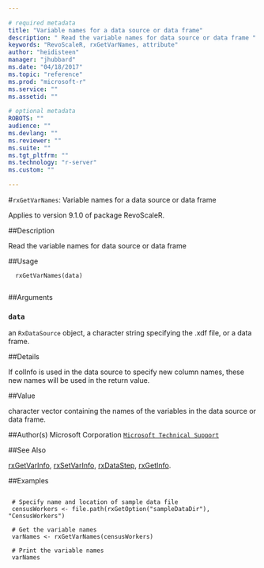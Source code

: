 ```yaml
--- 
 
# required metadata 
title: "Variable names for a data source or data frame" 
description: " Read the variable names for data source or data frame " 
keywords: "RevoScaleR, rxGetVarNames, attribute" 
author: "heidisteen" 
manager: "jhubbard" 
ms.date: "04/18/2017" 
ms.topic: "reference" 
ms.prod: "microsoft-r" 
ms.service: "" 
ms.assetid: "" 
 
# optional metadata 
ROBOTS: "" 
audience: "" 
ms.devlang: "" 
ms.reviewer: "" 
ms.suite: "" 
ms.tgt_pltfrm: "" 
ms.technology: "r-server" 
ms.custom: "" 
 
--- 
```

 
 
 #`rxGetVarNames`: Variable names for a data source or data frame

 Applies to version 9.1.0 of package RevoScaleR.
 
 ##Description
 
Read the variable names for data source or data frame
 
 
 ##Usage

```   
  rxGetVarNames(data)
 
```
 
 ##Arguments

   
    
 ### `data`
 an `RxDataSource` object, a character string specifying the .xdf file, or a data frame. 
  
 
 
 ##Details
 
If colInfo is used in the data source to specify new column names, these new
names will be used in the return value.
 
 
 ##Value
 
character vector containing the names of the variables in the data source or data frame.
 
 ##Author(s)
 Microsoft Corporation [`Microsoft Technical Support`](https://go.microsoft.com/fwlink/?LinkID=698556&clcid=0x409)
 
 
 ##See Also
 
[rxGetVarInfo](rxgetvarinfoxdf.md),
[rxSetVarInfo](rxsetvarinfoxdf.md),
[rxDataStep](rxdatastep.md),
[rxGetInfo](rxgetinfoxdf.md).
   
 ##Examples

 ```
   
  # Specify name and location of sample data file
  censusWorkers <- file.path(rxGetOption("sampleDataDir"), "CensusWorkers")
  
  # Get the variable names
  varNames <- rxGetVarNames(censusWorkers)
  
  # Print the variable names
  varNames
  
 
```
 
 
